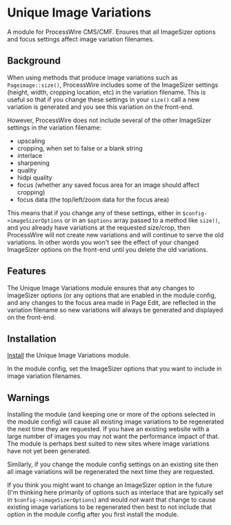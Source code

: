 # Unique Image Variations

A module for ProcessWire CMS/CMF. Ensures that all ImageSizer options and focus settings affect image variation filenames.

## Background

When using methods that produce image variations such as `Pageimage::size()`, ProcessWire includes some of the ImageSizer settings (height, width, cropping location, etc) in the variation filename. This is useful so that if you change these settings in your `size()` call a new variation is generated and you see this variation on the front-end.

However, ProcessWire does not include several of the other ImageSizer settings in the variation filename:
* upscaling
* cropping, when set to false or a blank string
* interlace
* sharpening
* quality
* hidpi quality
* focus (whether any saved focus area for an image should affect cropping)
* focus data (the top/left/zoom data for the focus area)

This means that if you change any of these settings, either in `$config->imageSizerOptions` or in an `$options` array passed to a method like `size()`, and you already have variations at the requested size/crop, then ProcessWire will not create new variations and will continue to serve the old variations. In other words you won't see the effect of your changed ImageSizer options on the front-end until you delete the old variations.

## Features

The Unique Image Variations module ensures that any changes to ImageSizer options (or any options that are enabled in the module config, and any changes to the focus area made in Page Edit, are reflected in the variation filename so new variations will always be generated and displayed on the front-end.

## Installation

[Install](http://modules.processwire.com/install-uninstall/) the Unique Image Variations module.

In the module config, set the ImageSizer options that you want to include in image variation filenames.

## Warnings

Installing the module (and keeping one or more of the options selected in the module config) will cause all existing image variations to be regenerated the next time they are requested. If you have an existing website with a large number of images you may not want the performance impact of that. The module is perhaps best suited to new sites  where image variations have not yet been generated.

Similarly, if you change the module config settings on an existing site then all image variations will be regenerated the next time they are requested.

If you think you might want to change an ImageSizer option in the future (I'm thinking here primarily of options such as interlace that are typically set in `$config->imageSizerOptions`) and would *not* want that change to cause existing image variations to be regenerated then best to not include that option in the module config after you first install the module.
